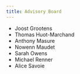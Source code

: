 ```yaml
---
title: Advisory Board
---
```


* Joost Grootens
* Thomas Huot-Marchand
* Anthony Masure
* Nowenn Maudet
* Sarah Owens
* Michael Renner
* Alice Savoie
